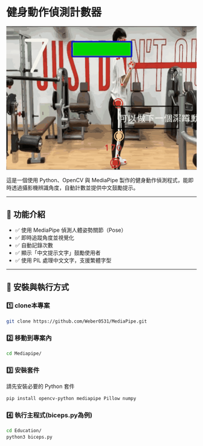 # 健身動作偵測計數器

![image](https://github.com/Weber0531/MediaPipe/blob/main/demo/Education/demo.gif)

這是一個使用 Python、OpenCV 與 MediaPipe 製作的健身動作偵測程式，能即時透過攝影機辨識角度，自動計數並提供中文鼓勵提示。

---

## 🎯 功能介紹

- ✅ 使用 MediaPipe 偵測人體姿勢關節（Pose）
- ✅ 即時追蹤角度並視覺化
- ✅ 自動記錄次數
- ✅ 顯示「中文提示文字」鼓勵使用者
- ✅ 使用 PIL 處理中文文字，支援繁體字型

---

## 🚀 安裝與執行方式

### 1️⃣ clone本專案
```bash
git clone https://github.com/Weber0531/MediaPipe.git
```

### 2️⃣ 移動到專案內
```bash
cd Mediapipe/
```

### 3️⃣ 安裝套件

請先安裝必要的 Python 套件

```bash
pip install opencv-python mediapipe Pillow numpy
```

### 4️⃣ 執行主程式(biceps.py為例)
```bash
cd Education/
python3 biceps.py
```
